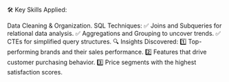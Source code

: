 🛠️ Key Skills Applied:

Data Cleaning & Organization.
SQL Techniques:
✅ Joins and Subqueries for relational data analysis.
✅ Aggregations and Grouping to uncover trends.
✅ CTEs for simplified query structures.
🔍 Insights Discovered:
1️⃣ Top-performing brands and their sales performance.
2️⃣ Features that drive customer purchasing behavior.
3️⃣ Price segments with the highest satisfaction scores.
